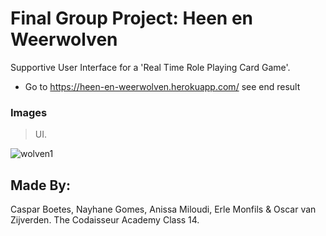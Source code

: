 
# Final Group Project: Heen en Weerwolven

Supportive User Interface for a 'Real Time Role Playing Card Game'.

- Go to https://heen-en-weerwolven.herokuapp.com/ see end result

### Images

> UI.

![wolven1](https://user-images.githubusercontent.com/34174855/38492598-bf9c9bca-3bef-11e8-831b-3061139e99f7.png)


## Made By:
Caspar Boetes, Nayhane Gomes, Anissa Miloudi, Erle Monfils & Oscar van Zijverden.
The Codaisseur Academy Class 14.
